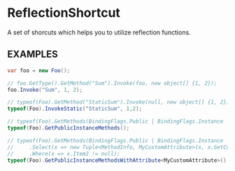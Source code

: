# ReflectionShortcut
A set of shorcuts which helps you to utilize reflection functions.

EXAMPLES
----
```cs
var foo = new Foo();

// foo.GetType().GetMethod("Sum").Invoke(foo, new object[] {1, 2});
foo.Invoke("Sum", 1, 2);

// typeof(Foo).GetMethod("StaticSum").Invoke(null, new object[] {1, 2});
typeof(Foo).InvokeStatic("StaticSum", 1,2);
```
```cs
// typeof(Foo).GetMethods(BindingFlags.Public | BindingFlags.Instance | BindingFlags.InvokeMethod)
typeof(Foo).GetPublicInstanceMethods();

// typeof(Foo).GetMethods(BindingFlags.Public | BindingFlags.Instance | BindingFlags.InvokeMethod)
//     .Select(x => new Tuple<MethodInfo, MyCustomAttribute>(x, x.GetCustomAttribute<T>()))
//     .Where(x => x.Item2 != null);
typeof(Foo).GetPublicInstanceMethodsWithAttribute<MyCustomAttribute>()
```
